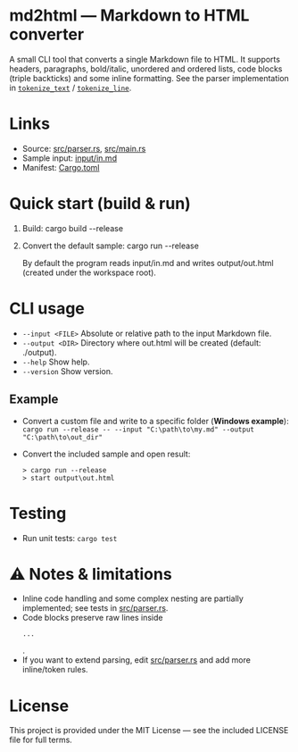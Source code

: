 # md2html — Markdown to HTML converter

A small CLI tool that converts a single Markdown file to HTML. It supports headers, paragraphs, bold/italic, unordered and ordered lists, code blocks (triple backticks) and some inline formatting. See the parser implementation in [`tokenize_text`](src/parser.rs) / [`tokenize_line`](src/parser.rs).

# Links
- Source: [src/parser.rs](src/parser.rs), [src/main.rs](src/main.rs)
- Sample input: [input/in.md](input/in.md)
- Manifest: [Cargo.toml](Cargo.toml)

# Quick start (build & run)
1. Build:
   cargo build --release

2. Convert the default sample:
   cargo run --release

   By default the program reads input/in.md and writes output/out.html (created under the workspace root).

# CLI usage
- `--input <FILE>`    Absolute or relative path to the input Markdown file.
- `--output <DIR>`   Directory where out.html will be created (default: ./output).
- `--help`            Show help.
- `--version`         Show version.

## Example
- Convert a custom file and write to a specific folder (<b>Windows example</b>):
  `cargo run --release -- --input "C:\path\to\my.md" --output "C:\path\to\out_dir"`

- Convert the included sample and open result:</br>
  ```console
  > cargo run --release
  > start output\out.html
  ```

# Testing
- Run unit tests:
  `cargo test`

# ⚠️ Notes & limitations
- Inline code handling and some complex nesting are partially implemented; see tests in [src/parser.rs](src/parser.rs).
- Code blocks preserve raw lines inside <pre><code>...</code></pre>.
- If you want to extend parsing, edit [src/parser.rs](src/parser.rs) and add more inline/token rules.

# License

This project is provided under the MIT License — see the included LICENSE file for full terms.
